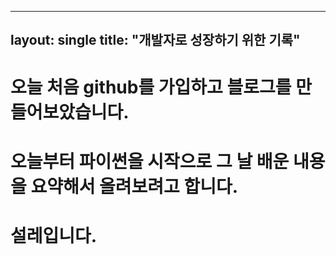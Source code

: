 ----
layout: single
title: "개발자로 성장하기 위한 기록"
----

# 오늘 처음 github를 가입하고 블로그를 만들어보았습니다.
# 오늘부터 파이썬을 시작으로 그 날 배운 내용을 요약해서 올려보려고 합니다.
# 설레입니다.
